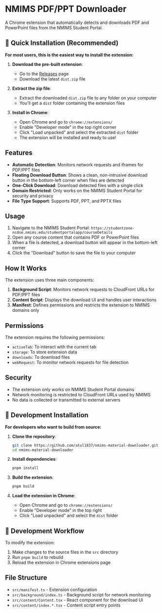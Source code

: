 # NMIMS PDF/PPT Downloader

A Chrome extension that automatically detects and downloads PDF and PowerPoint files from the NMIMS Student Portal.

## 🚀 Quick Installation (Recommended)

**For most users, this is the easiest way to install the extension:**

1. **Download the pre-built extension**:
   - Go to the [Releases](https://github.com/atul1837/nmims-material-downloader/releases) page
   - Download the latest `dist.zip` file

2. **Extract the zip file**:
   - Extract the downloaded `dist.zip` file to any folder on your computer
   - You'll get a `dist` folder containing the extension files

3. **Install in Chrome**:
   - Open Chrome and go to `chrome://extensions/`
   - Enable "Developer mode" in the top right corner
   - Click "Load unpacked" and select the extracted `dist` folder
   - The extension will be installed and ready to use!

## Features

- **Automatic Detection**: Monitors network requests and iframes for PDF/PPT files
- **Floating Download Button**: Shows a clean, non-intrusive download button in the bottom-left corner when files are detected
- **One-Click Download**: Download detected files with a single click
- **Domain Restricted**: Only works on the NMIMS Student Portal for security and privacy
- **File Type Support**: Supports PDF, PPT, and PPTX files

## Usage

1. Navigate to the NMIMS Student Portal: `https://studentzone-ncdoe.nmims.edu/studentportalapp/courseDetails`
2. Open any course content that contains PDF or PowerPoint files
3. When a file is detected, a download button will appear in the bottom-left corner
4. Click the "Download" button to save the file to your computer

## How It Works

The extension uses three main components:

1. **Background Script**: Monitors network requests to CloudFront URLs for PDF/PPT files
2. **Content Script**: Displays the download UI and handles user interactions
3. **Manifest**: Defines permissions and restricts the extension to NMIMS domains only

## Permissions

The extension requires the following permissions:
- `activeTab`: To interact with the current tab
- `storage`: To store extension data
- `downloads`: To download files
- `webRequest`: To monitor network requests for file detection

## Security

- The extension only works on NMIMS Student Portal domains
- Network monitoring is restricted to CloudFront URLs used by NMIMS
- No data is collected or transmitted to external servers

## 🔧 Development Installation

**For developers who want to build from source:**

1. **Clone the repository**:
   ```bash
   git clone https://github.com/atul1837/nmims-material-downloader.git
   cd nmims-material-downloader
   ```

2. **Install dependencies**:
   ```bash
   pnpm install
   ```

3. **Build the extension**:
   ```bash
   pnpm build
   ```

4. **Load the extension in Chrome**:
   - Open Chrome and go to `chrome://extensions/`
   - Enable "Developer mode" in the top right
   - Click "Load unpacked" and select the `dist` folder

## 🔄 Development Workflow

To modify the extension:

1. Make changes to the source files in the `src` directory
2. Run `pnpm build` to rebuild
3. Reload the extension in Chrome extensions page

## File Structure

- `src/manifest.ts` - Extension configuration
- `src/background/index.ts` - Background script for network monitoring
- `src/content/Content.tsx` - React component for the download UI
- `src/content/index.*.tsx` - Content script entry points